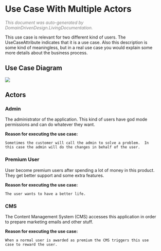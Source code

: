 # Use Case With Multiple Actors
<span style="color:gray">*This document was auto-generated by DomainDrivenDesign.LivingDocumentation.*</span>


This use case is relevant for two different kind of users. The UseCaseAttribute indicates that it is a use case. Also this description is some kind of meaningless, but in a real use case you would explain some more details about the business process.
## Use Case Diagram
<a href="https://www.plantuml.com/plantuml/svg/XP0n2iCm34LtdK9uQeVS89YOp852APrDOgZ0TeojtB-oMqEdPX7I_q_YewcmpNm43s1NtZCgimMA2ct1rdNvbbsW8-2ZkDpShr3dpipBNU4ucfGyhPPfZrfNL7G09IJELigJ-8NBuPcITsZgRcadBu9KeWBT_zXNW9O6Xq7_nNvIdR8IwvI1oSLDtlC6"><img src="https://www.plantuml.com/plantuml/svg/XP0n2iCm34LtdK9uQeVS89YOp852APrDOgZ0TeojtB-oMqEdPX7I_q_YewcmpNm43s1NtZCgimMA2ct1rdNvbbsW8-2ZkDpShr3dpipBNU4ucfGyhPPfZrfNL7G09IJELigJ-8NBuPcITsZgRcadBu9KeWBT_zXNW9O6Xq7_nNvIdR8IwvI1oSLDtlC6"></a>

## Actors
### Admin
The administrator of the application. This kind of users have god mode permissions and can do whatever they want.

**Reason for executing the use case:**

	Sometimes the customer will call the admin to solve a problem.	In this case the admin will do the changes in behalf of the user.

### Premium User
User become premium users after spending a lot of money in this product. They get better support and some extra features.

**Reason for executing the use case:**

	The user wants to have a better life.

### CMS
The Content Management System (CMS) accesses this application in order to prepare marketing emails and other stuff.

**Reason for executing the use case:**

	When a normal user is awarded as premium the CMS triggers this use case to reward the user.

